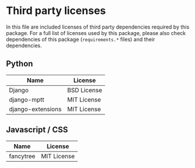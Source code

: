 # Third party licenses

In this file are included licenses of third party dependencies required by this package. 
For a full list of licenses used by this package, please also check dependencies of 
this package (`requirements.*` files) and their dependencies.

## Python 

| Name                  | License                                                 |
|-----------------------|---------------------------------------------------------|
| Django                | BSD License                                             |
| django-mptt           | MIT License                                             |
| django-extensions     | MIT License                                             |

## Javascript / CSS

| Name                  | License                                                 |
|-----------------------|---------------------------------------------------------|
| fancytree             | MIT License                                             |
